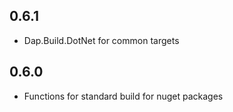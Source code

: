 ## 0.6.1
* Dap.Build.DotNet for common targets

## 0.6.0
* Functions for standard build for nuget packages